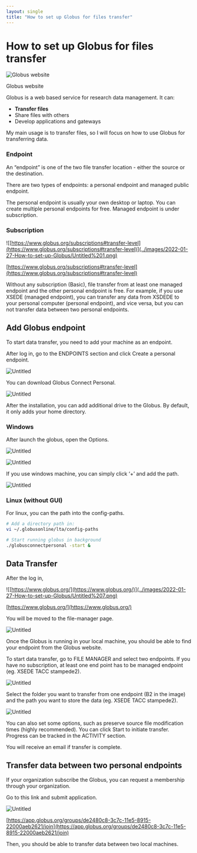 ```yaml
---
layout: single
title: "How to set up Globus for files transfer"
---
```


# How to set up Globus for files transfer

![Globus website](../images/2022-01-27-How-to-set-up-Globus/Untitled.png)

Globus website

Globus is a web based service for research data management. It can:

- **Transfer files**
- Share files with others
- Develop applications and gateways

My main usage is to transfer files, so I will focus on how to use Globus for transferring data.

### Endpoint

An “endpoint” is one of the two file transfer location - either the source or the destination. 

There are two types of endpoints: a personal endpoint and managed public endpoint.

The personal endpoint is usually your own desktop or laptop. You can create multiple personal endpoints for free. Managed endpoint is under subscription. 

### Subscription

![[https://www.globus.org/subscriptions#transfer-level](https://www.globus.org/subscriptions#transfer-level)](../images/2022-01-27-How-to-set-up-Globus/Untitled%201.png)

[https://www.globus.org/subscriptions#transfer-level](https://www.globus.org/subscriptions#transfer-level)

Without any subscription (Basic), file transfer from at least one managed endpoint and the other personal endpoint is free. For example, if you use XSEDE (managed endpoint), you can transfer any data from XSDEDE to your personal computer (personal endpoint), and vice versa, but you can not transfer data between two personal endpoints.

## Add Globus endpoint

To start data transfer, you need to add your machine as an endpoint. 

After log in, go to the ENDPOINTS section and click Create a personal endpoint.

![Untitled](../images/2022-01-27-How-to-set-up-Globus/Untitled%202.png)

You can download Globus Connect Personal.

![Untitled](../images/2022-01-27-How-to-set-up-Globus/Untitled%203.png)

After the installation, you can add additional drive to the Globus. By default, it only adds your home directory.

### Windows

After launch the globus, open the Options.

![Untitled](../images/2022-01-27-How-to-set-up-Globus/Untitled%204.png)

![Untitled](../images/2022-01-27-How-to-set-up-Globus/Untitled%205.png)

If you use windows machine, you can simply click ‘+’ and add the path.

![Untitled](../images/2022-01-27-How-to-set-up-Globus/Untitled%206.png)

### Linux (without GUI)

For linux, you can the path into the config-paths.

```bash
# Add a directory path in:
vi ~/.globusonline/lta/config-paths

# Start running globus in background
./globusconnectpersonal -start &
```

## Data Transfer

After the log in,

![[https://www.globus.org/](https://www.globus.org/)](../images/2022-01-27-How-to-set-up-Globus/Untitled%207.png)

[https://www.globus.org/](https://www.globus.org/)

You will be moved to the file-manager page. 

![Untitled](../images/2022-01-27-How-to-set-up-Globus/Untitled%208.png)

Once the Globus is running in your local machine, you should be able to find your endpoint from the Globus website.

To start data transfer, go to FILE MANAGER and select two endpoints. If you have no subscription, at least one end point has to be managed endpoint (eg. XSEDE TACC stampede2). 

![Untitled](../images/2022-01-27-How-to-set-up-Globus/Untitled%209.png)

Select the folder you want to transfer from one endpoint (B2 in the image) and the path you want to store the data (eg. XSEDE TACC stampede2). 

![Untitled](../images/2022-01-27-How-to-set-up-Globus/Untitled%2010.png)

You can also set some options, such as preserve source file modification times (highly recommended). You can click Start to initiate transfer. Progress can be tracked in the ACTIVITY section.

You will receive an email if transfer is complete. 

## Transfer data between two personal endpoints

If your organization subscribe the Globus, you can request a membership through your organization.

Go to this link and submit application.

![Untitled](../images/2022-01-27-How-to-set-up-Globus/Untitled%2011.png)

[https://app.globus.org/groups/de2480c8-3c7c-11e5-8915-22000aeb2621/join](https://app.globus.org/groups/de2480c8-3c7c-11e5-8915-22000aeb2621/join)

Then, you should be able to transfer data between two local machines.